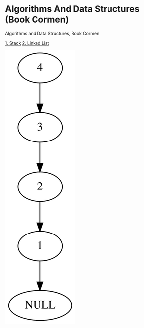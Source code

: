 # Algorithms And Data Structures (Book Cormen)
Algorithms and Data Structures, Book Cormen

[1. Stack](https://github.com/RubenHuanca/algorithmsAndDataStructures/tree/main/stack)
[2. Linked List](https://github.com/RubenHuanca/algorithmsAndDataStructures/tree/main/Linked%20List)

![alt text](https://github.com/RubenHuanca/algorithmsAndDataStructures/blob/main/Linked%20List/output.svg?raw=true)
